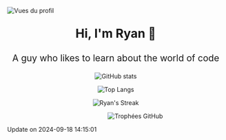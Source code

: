 ![Vues du profil](https://komarev.com/ghpvc/?username=warckoooooo&label=Profile%20views&color=0e75b6&style=flat)

<p align="center" style="font-size: 2em; font-weight: bold;">
  Hi, I'm Ryan 👋
</p>

<p align="center" style="font-size: 1.5em;">
  A guy who likes to learn about the world of code
</p>

<p align="center">
  <img src="https://github-readme-stats.vercel.app/api?username=warckoooooo&hide=stars,contribs&&rank_icon=github" alt="GitHub stats">
</p>

<p align="center">
  <img src="https://github-readme-stats.vercel.app/api/top-langs/?username=warckoooooo&layout=compact" alt="Top Langs">
</p>

<p align="center">
  <img src="https://github-readme-streak-stats.herokuapp.com/?user=warckoooooo" alt="Ryan's Streak">
</p>

<p align="center">
  <img src="https://github-profile-trophy.vercel.app/?username=warckoooooo&title=-Stars,-Followers" alt="Trophées GitHub" style="margin-left: 18%;">
</p>

Update on 2024-09-18 14:15:01